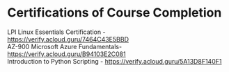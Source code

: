 # Certifications of Course Completion

  LPI Linux Essentials Certification - https://verify.acloud.guru/7464C43E5BBD <br>
  AZ-900 Microsoft Azure Fundamentals- https://verify.acloud.guru/B94103E2C081 <br>
  Introduction to Python Scripting - https://verify.acloud.guru/5A13D8F140F1
